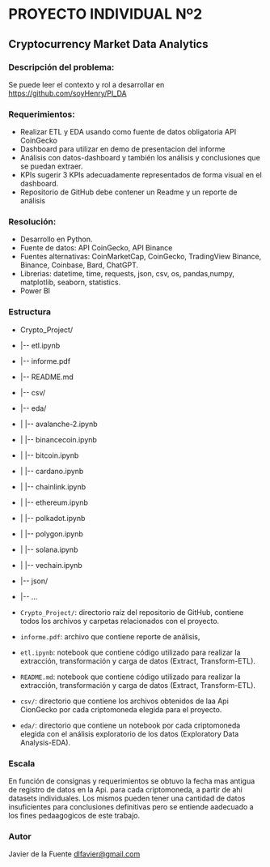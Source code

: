 # PROYECTO INDIVIDUAL Nº2
## Cryptocurrency Market Data Analytics

### Descripción del problema:
Se puede leer el contexto y rol a desarrollar en https://github.com/soyHenry/PI_DA

### Requerimientos:
- Realizar ETL y EDA usando como fuente de datos obligatoria API CoinGecko
- Dashboard para utilizar en demo de presentacion del informe 
- Análisis con datos-dashboard y también los análisis y conclusiones que se puedan extraer.
- KPIs sugerir 3 KPIs adecuadamente representados de forma visual en el dashboard.
- Repositorio de GitHub debe contener un Readme y un reporte de análisis

### Resolución:
- Desarrollo en Python.
- Fuente de datos: API CoinGecko, API Binance
- Fuentes alternativas: CoinMarketCap, CoinGecko, TradingView Binance, Binance, Coinbase, Bard, ChatGPT.
- Librerias: datetime, time, requests, json, csv, os, pandas,numpy, matplotlib, seaborn, statistics.
- Power BI

### Estructura

- Crypto_Project/
- |-- etl.ipynb
- |-- informe.pdf
- |-- README.md
- |-- csv/
- |-- eda/
- |   |-- avalanche-2.ipynb
- |   |-- binancecoin.ipynb
- |   |-- bitcoin.ipynb
- |   |-- cardano.ipynb
- |   |-- chainlink.ipynb
- |   |-- ethereum.ipynb
- |   |-- polkadot.ipynb
- |   |-- polygon.ipynb
- |   |-- solana.ipynb
- |   |-- vechain.ipynb
- |-- json/
- |-- ...


- `Crypto_Project/`: directorio raíz del repositorio de GitHub, contiene todos los archivos y carpetas relacionados con el proyecto.
- `informe.pdf`: archivo que contiene reporte de análisis, 
- `etl.ipynb`: notebook que contiene código utilizado para realizar la extracción, transformación y carga de datos (Extract, Transform-ETL).
- `README.md`: notebook que contiene código utilizado para realizar la extracción, transformación y carga de datos (Extract, Transform-ETL).
- `csv/`: directorio que contiene los archivos obtenidos de laa Api CionGecko por cada criptomoneda elegida para el proyecto.
- `eda/`: directorio que contiene un notebook por cada criptomoneda elegida con el análisis exploratorio de los datos (Exploratory Data Analysis-EDA).

### Escala
En función de consignas y requerimientos se obtuvo la fecha mas antigua de registro de datos en la Api. para cada criptomoneda, a partir de ahi datasets individuales.
Los mismos pueden tener una cantidad de datos insuficientes para conclusiones definitivas pero se entiende aadecuado a los fines pedaagogicos de este trabajo. 

### Autor
Javier de la Fuente  dlfavier@gmail.com
